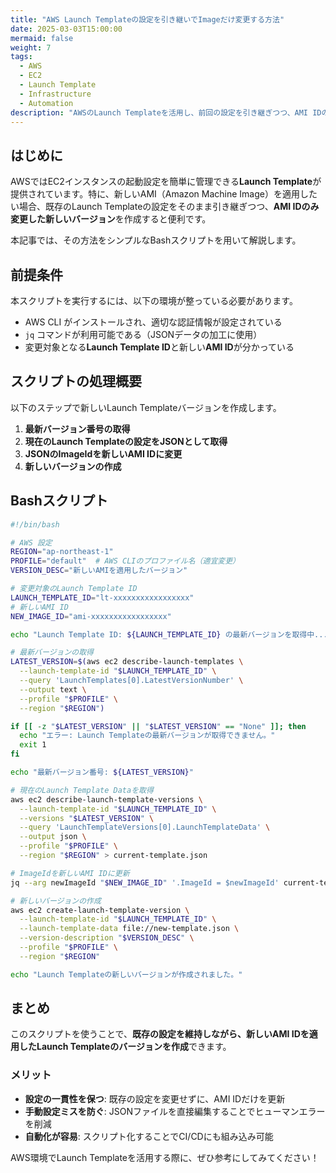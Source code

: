 ```yaml
---
title: "AWS Launch Templateの設定を引き継いでImageだけ変更する方法"
date: 2025-03-03T15:00:00
mermaid: false
weight: 7
tags:
  - AWS
  - EC2
  - Launch Template
  - Infrastructure
  - Automation
description: "AWSのLaunch Templateを活用し、前回の設定を引き継ぎつつ、AMI IDのみ変更して新しいバージョンを作成する方法を解説します。"
---
```


## はじめに

AWSではEC2インスタンスの起動設定を簡単に管理できる**Launch Template**が提供されています。特に、新しいAMI（Amazon Machine Image）を適用したい場合、既存のLaunch Templateの設定をそのまま引き継ぎつつ、**AMI IDのみ変更した新しいバージョン**を作成すると便利です。

本記事では、その方法をシンプルなBashスクリプトを用いて解説します。

## 前提条件

本スクリプトを実行するには、以下の環境が整っている必要があります。

- AWS CLI がインストールされ、適切な認証情報が設定されている
- `jq` コマンドが利用可能である（JSONデータの加工に使用）
- 変更対象となる**Launch Template ID**と新しい**AMI ID**が分かっている

## スクリプトの処理概要

以下のステップで新しいLaunch Templateバージョンを作成します。

1. **最新バージョン番号の取得**
2. **現在のLaunch Templateの設定をJSONとして取得**
3. **JSONのImageIdを新しいAMI IDに変更**
4. **新しいバージョンの作成**

## Bashスクリプト

```bash
#!/bin/bash

# AWS 設定
REGION="ap-northeast-1"
PROFILE="default"  # AWS CLIのプロファイル名（適宜変更）
VERSION_DESC="新しいAMIを適用したバージョン"

# 変更対象のLaunch Template ID
LAUNCH_TEMPLATE_ID="lt-xxxxxxxxxxxxxxxxx"
# 新しいAMI ID
NEW_IMAGE_ID="ami-xxxxxxxxxxxxxxxxx"

echo "Launch Template ID: ${LAUNCH_TEMPLATE_ID} の最新バージョンを取得中..."

# 最新バージョンの取得
LATEST_VERSION=$(aws ec2 describe-launch-templates \
  --launch-template-id "$LAUNCH_TEMPLATE_ID" \
  --query 'LaunchTemplates[0].LatestVersionNumber' \
  --output text \
  --profile "$PROFILE" \
  --region "$REGION")

if [[ -z "$LATEST_VERSION" || "$LATEST_VERSION" == "None" ]]; then
  echo "エラー: Launch Templateの最新バージョンが取得できません。"
  exit 1
fi

echo "最新バージョン番号: ${LATEST_VERSION}"

# 現在のLaunch Template Dataを取得
aws ec2 describe-launch-template-versions \
  --launch-template-id "$LAUNCH_TEMPLATE_ID" \
  --versions "$LATEST_VERSION" \
  --query 'LaunchTemplateVersions[0].LaunchTemplateData' \
  --output json \
  --profile "$PROFILE" \
  --region "$REGION" > current-template.json

# ImageIdを新しいAMI IDに更新
jq --arg newImageId "$NEW_IMAGE_ID" '.ImageId = $newImageId' current-template.json > new-template.json

# 新しいバージョンの作成
aws ec2 create-launch-template-version \
  --launch-template-id "$LAUNCH_TEMPLATE_ID" \
  --launch-template-data file://new-template.json \
  --version-description "$VERSION_DESC" \
  --profile "$PROFILE" \
  --region "$REGION"

echo "Launch Templateの新しいバージョンが作成されました。"
```

## まとめ

このスクリプトを使うことで、**既存の設定を維持しながら、新しいAMI IDを適用したLaunch Templateのバージョンを作成**できます。

### メリット

- **設定の一貫性を保つ**: 既存の設定を変更せずに、AMI IDだけを更新
- **手動設定ミスを防ぐ**: JSONファイルを直接編集することでヒューマンエラーを削減
- **自動化が容易**: スクリプト化することでCI/CDにも組み込み可能

AWS環境でLaunch Templateを活用する際に、ぜひ参考にしてみてください！
